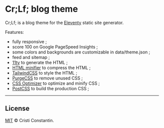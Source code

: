 # Cr;Lf; blog theme

Cr;Lf; is a blog theme for the [Eleventy](https://11ty.io/) static site generator. 

Features:

* fully responsive ;
* score 100 on Google PageSpeed Insights ;
* some colors and backgrounds are customizable in data/theme.json ;
* feed and sitemap ;
* [11ty](https://11ty.io/) to generate the HTML ;
* [HTML minifier](https://kangax.github.io/html-minifier/) to compress the HTML ;
* [TailwindCSS](https://tailwindcss.com/) to style the HTML ;
* [PurgeCSS](https://purgecss.com/) to remove unused CSS ;
* [CSS Optimizer](https://github.com/css/csso) to optimize and minify CSS ;
* [PostCSS](https://postcss.org/) to build the production CSS ;

-----

## License

[MIT](LICENSE) © Cristi Constantin.
